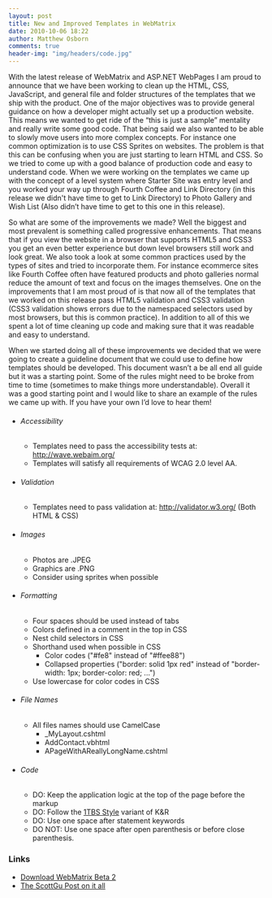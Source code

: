 ```yaml
---
layout: post
title: New and Improved Templates in WebMatrix
date: 2010-10-06 18:22
author: Matthew Osborn
comments: true
header-img: "img/headers/code.jpg"
---
```

With the latest release of WebMatrix and ASP.NET WebPages I am proud to announce that we have been working to clean up the HTML, CSS, JavaScript, and general file and folder structures of the templates that we ship with the product. One of the major objectives was to provide general guidance on how a developer might actually set up a production website. This means we wanted to get ride of the “this is just a sample” mentality and really write some good code. That being said we also wanted to be able to slowly move users into more complex concepts. For instance one common optimization is to use CSS Sprites on websites. The problem is that this can be confusing when you are just starting to learn HTML and CSS. So we tried to come up with a good balance of production code and easy to understand code. When we were working on the templates we came up with the concept of a level system where Starter Site was entry level and you worked your way up through Fourth Coffee and Link Directory (in this release we didn't have time to get to Link Directory) to Photo Gallery and Wish List (Also didn’t have time to get to this one in this release).

So what are some of the improvements we made? Well the biggest and most prevalent is something called progressive enhancements. That means that if you view the website in a browser that supports HTML5 and CSS3 you get an even better experience but down level browsers still work and look great. We also took a look at some common practices used by the types of sites and tried to incorporate them. For instance ecommerce sites like Fourth Coffee often have featured products and photo galleries normal reduce the amount of text and focus on the images themselves. One on the improvements that I am most proud of is that now all of the templates that we worked on this release pass HTML5 validation and CSS3 validation (CSS3 validation shows errors due to the namespaced selectors used by most browsers, but this is common practice). In addition to all of this we spent a lot of time cleaning up code and making sure that it was readable and easy to understand.

When we started doing all of these improvements we decided that we were going to create a guideline document that we could use to define how templates should be developed. This document wasn’t a be all end all guide but it was a starting point. Some of the rules might need to be broke from time to time (sometimes to make things more understandable). Overall it was a good starting point and I would like to share an example of the rules we came up with. If you have your own I’d love to hear them!

<ul>
    <li>
<h6>Accessibility</h6>
<ul>
    <li>Templates need to pass the accessibility tests at: <a href="http://wave.webaim.org/">http://wave.webaim.org/</a></li>
    <li>Templates will satisfy all requirements of WCAG 2.0 level AA.</li>
</ul>
</li>
    <li>
<h6>Validation</h6>
<ul>
    <li>Templates need to pass validation at: <a href="http://validator.w3.org/">http://validator.w3.org/</a> (Both HTML &amp; CSS)</li>
</ul>
</li>
    <li>
<h6>Images</h6>
<ul>
    <li>Photos are .JPEG</li>
    <li>Graphics are .PNG</li>
    <li>Consider using sprites when possible</li>
</ul>
</li>
    <li>
<h6>Formatting</h6>
<ul>
    <li>Four spaces should be used instead of tabs</li>
    <li>Colors defined in a comment in the top in CSS</li>
    <li>Nest child selectors in CSS</li>
    <li>Shorthand used when possible in CSS
<ul>
    <li>Color codes ("#fe8" instead of "#ffee88")</li>
    <li>Collapsed properties ("border: solid 1px red" instead of "border-width: 1px; border-color: red; ...")</li>
</ul>
</li>
    <li>Use lowercase for color codes in CSS</li>
</ul>
</li>
    <li>
<h6>File Names</h6>
<ul>
    <li>All files names should use CamelCase
<ul>
    <li>_MyLayout.cshtml</li>
    <li>AddContact.vbhtml</li>
    <li>APageWithAReallyLongName.cshtml</li>
</ul>
</li>
</ul>
</li>
    <li>
<h6>Code</h6>
<ul>
    <li>DO: Keep the application logic at the top of the page before the markup</li>
    <li>DO: Follow the <a href="http://en.wikipedia.org/wiki/Indent_style#Variant:_1TBS">1TBS Style</a> variant of K&amp;R</li>
    <li>DO: Use one space after statement keywords</li>
    <li>DO NOT: Use one space after open parenthesis or before close parenthesis.</li>
</ul>
</li>
</ul>

<h3>Links</h3>
<ul>
    <li><a href="http://www.microsoft.com/web/webmatrix/">Download WebMatrix Beta 2</a></li>
    <li><a href="http://weblogs.asp.net/scottgu/archive/2010/10/06/announcing-nupack-asp-net-mvc-3-beta-and-webmatrix-beta-2.aspx">The ScottGu Post on it all</a></li>
</ul>
